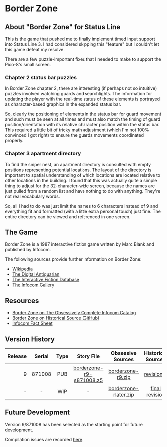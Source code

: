 # Border Zone

## About "Border Zone" for Status Line
This is the game that pushed me to finally implement timed input support into Status Line 3. I had considered skipping this "feature" but I couldn't let this game defeat my resolve.

There are a few puzzle-important fixes that I needed to make to support the Pico-8's small screen.

### Chapter 2 status bar puzzles
In Border Zone chapter 2, there are interesting (if perhaps not so intuitive) puzzles involved watching guards and searchlights. The information for updating the player with the real-time status of these elements is portrayed as character-based graphics in the expanded status bar.

So, clearly the positioning of elements in the status bar for guard movement and such must be seen at all times and must also match the timing of guard position/orientation with its relative character position within the status bar. This required a little bit of tricky math adjustment (which I'm not 100% convinced I got right) to ensure the guards movements coordinated properly.

### Chapter 3 apartment directory
To find the sniper nest, an apartment directory is consulted with empty positions representing potential locations. The layout of the directory is important to spatial understanding of which locations are located relative to other locations in the building. I found that this was actually quite a simple thing to adjust for the 32-character-wide screen, because the names are just pulled from a random list and have nothing to do with anything. They're not real vocabulary words.

So, all I had to do was just limit the names to 6 characters instead of 9 and everything fit and formatted (with a little extra personal touch) just fine. The entire directory can be viewed and referenced in one screen.

## The Game

Border Zone is a 1987 interactive fiction game written by Marc Blank and published by Infocom.

The following sources provide further information on Border Zone:

* [Wikipedia](https://en.wikipedia.org/wiki/Border_Zone_(video_game))
* [The Digital Antiquarian](https://www.filfre.net/2015/11/border-zone/)
* [The Interactive Fiction Database](https://ifdb.tads.org/viewgame?id=7epwz167lgruvm0u)
* [The Infocom Gallery](https://gallery.guetech.org/borderzone/borderzone.html)

## Resources

* [Border Zone on The Obsessively Complete Infocom Catalog](https://eblong.com/infocom/#borderzone)
* [Border Zone on Historical Source (GitHub)](https://github.com/historicalsource/borderzone)
* [Infocom Fact Sheet](http://pdd.if-legends.org/infocom/fact-sheet.txt)

## Version History

| Release | Serial | Type | Story File                   | Obsessive Sources       | Historical Sources |
| -------:|:------:|:----:|:----------------------------:|:-----------------------:|:------------------:|
|       9 | 871008 |  PUB |   [borderzone-r9-s871008.z5] |     [borderzone-r9.zip] |       [revision 9] |
|       - |      - |  WIP |                            - | [borderzone-rlater.zip] |   [final revision] |

[borderzone-r9-s871008.z5]: https://eblong.com/infocom/gamefiles/borderzone-r9-s871008.z5
[borderzone-r9.zip]: https://eblong.com/infocom/sources/borderzone-r9.zip
[revision 9]: https://github.com/historicalsource/borderzone/tree/ecea3862ce7343f8657d0622fd2c90b1fcabc26e

[borderzone-rlater.zip]: https://eblong.com/infocom/sources/borderzone-rlater.zip
[final revision]: https://github.com/historicalsource/borderzone/tree/5f76303d575cf4917ee544c5ba5c57cafcb48879

## Future Development

Version 9/871008 has been selected as the starting point for future development.

Compilation issues are recorded [here](https://github.com/the-infocom-files/borderzone/issues/2).
